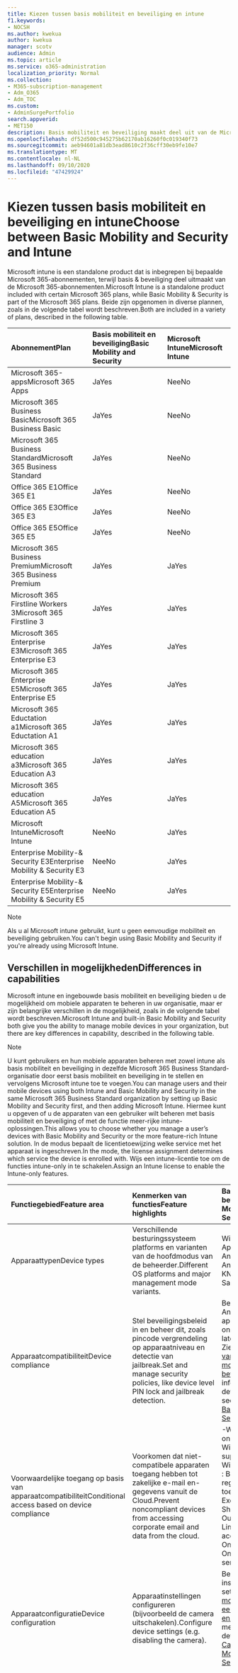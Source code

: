```yaml
---
title: Kiezen tussen basis mobiliteit en beveiliging en intune
f1.keywords:
- NOCSH
ms.author: kwekua
author: kwekua
manager: scotv
audience: Admin
ms.topic: article
ms.service: o365-administration
localization_priority: Normal
ms.collection:
- M365-subscription-management
- Adm_O365
- Adm_TOC
ms.custom:
- AdminSurgePortfolio
search.appverid:
- MET150
description: Basis mobiliteit en beveiliging maakt deel uit van de Microsoft 365-abonnementen.
ms.openlocfilehash: df52d500c945275b62170ab16260f0c019340f73
ms.sourcegitcommit: aeb94601a81db3ead8610c2f36cff30eb9fe10e7
ms.translationtype: MT
ms.contentlocale: nl-NL
ms.lasthandoff: 09/10/2020
ms.locfileid: "47429924"
---
```

# <a name="choose-between-basic-mobility-and-security-and-intune"></a><span data-ttu-id="04335-103">Kiezen tussen basis mobiliteit en beveiliging en intune</span><span class="sxs-lookup"><span data-stu-id="04335-103">Choose between Basic Mobility and Security and Intune</span></span>

<span data-ttu-id="04335-104">Microsoft intune is een standalone product dat is inbegrepen bij bepaalde Microsoft 365-abonnementen, terwijl basis & beveiliging deel uitmaakt van de Microsoft 365-abonnementen.</span><span class="sxs-lookup"><span data-stu-id="04335-104">Microsoft Intune is a standalone product included with certain Microsoft 365 plans, while Basic Mobility & Security is part of the Microsoft 365 plans.</span></span> <span data-ttu-id="04335-105">Beide zijn opgenomen in diverse plannen, zoals in de volgende tabel wordt beschreven.</span><span class="sxs-lookup"><span data-stu-id="04335-105">Both are included in a variety of plans, described in the following table.</span></span>

|<span data-ttu-id="04335-106">**Abonnement**</span><span class="sxs-lookup"><span data-stu-id="04335-106">**Plan**</span></span>|<span data-ttu-id="04335-107">**Basis mobiliteit en beveiliging**</span><span class="sxs-lookup"><span data-stu-id="04335-107">**Basic Mobility and Security**</span></span>|<span data-ttu-id="04335-108">**Microsoft Intune**</span><span class="sxs-lookup"><span data-stu-id="04335-108">**Microsoft Intune**</span></span>|
|:-----|:-----|:-----|
|<span data-ttu-id="04335-109">Microsoft 365-apps</span><span class="sxs-lookup"><span data-stu-id="04335-109">Microsoft 365 Apps</span></span>|<span data-ttu-id="04335-110">Ja</span><span class="sxs-lookup"><span data-stu-id="04335-110">Yes</span></span>|<span data-ttu-id="04335-111">Nee</span><span class="sxs-lookup"><span data-stu-id="04335-111">No</span></span>|
|<span data-ttu-id="04335-112">Microsoft 365 Business Basic</span><span class="sxs-lookup"><span data-stu-id="04335-112">Microsoft 365 Business Basic</span></span>|<span data-ttu-id="04335-113">Ja</span><span class="sxs-lookup"><span data-stu-id="04335-113">Yes</span></span>|<span data-ttu-id="04335-114">Nee</span><span class="sxs-lookup"><span data-stu-id="04335-114">No</span></span>|
|<span data-ttu-id="04335-115">Microsoft 365 Business Standard</span><span class="sxs-lookup"><span data-stu-id="04335-115">Microsoft 365 Business Standard</span></span>|<span data-ttu-id="04335-116">Ja</span><span class="sxs-lookup"><span data-stu-id="04335-116">Yes</span></span>|<span data-ttu-id="04335-117">Nee</span><span class="sxs-lookup"><span data-stu-id="04335-117">No</span></span>|
|<span data-ttu-id="04335-118">Office 365 E1</span><span class="sxs-lookup"><span data-stu-id="04335-118">Office 365 E1</span></span> |<span data-ttu-id="04335-119">Ja</span><span class="sxs-lookup"><span data-stu-id="04335-119">Yes</span></span>|<span data-ttu-id="04335-120">Nee</span><span class="sxs-lookup"><span data-stu-id="04335-120">No</span></span>|
|<span data-ttu-id="04335-121">Office 365 E3</span><span class="sxs-lookup"><span data-stu-id="04335-121">Office 365 E3</span></span> |<span data-ttu-id="04335-122">Ja</span><span class="sxs-lookup"><span data-stu-id="04335-122">Yes</span></span>|<span data-ttu-id="04335-123">Nee</span><span class="sxs-lookup"><span data-stu-id="04335-123">No</span></span>|
|<span data-ttu-id="04335-124">Office 365 E5</span><span class="sxs-lookup"><span data-stu-id="04335-124">Office 365 E5</span></span> |<span data-ttu-id="04335-125">Ja</span><span class="sxs-lookup"><span data-stu-id="04335-125">Yes</span></span>|<span data-ttu-id="04335-126">Nee</span><span class="sxs-lookup"><span data-stu-id="04335-126">No</span></span>|
|<span data-ttu-id="04335-127">Microsoft 365 Business Premium</span><span class="sxs-lookup"><span data-stu-id="04335-127">Microsoft 365 Business Premium</span></span> |<span data-ttu-id="04335-128">Ja</span><span class="sxs-lookup"><span data-stu-id="04335-128">Yes</span></span>|<span data-ttu-id="04335-129">Ja</span><span class="sxs-lookup"><span data-stu-id="04335-129">Yes</span></span>|
|<span data-ttu-id="04335-130">Microsoft 365 Firstline Workers 3</span><span class="sxs-lookup"><span data-stu-id="04335-130">Microsoft 365 Firstline 3</span></span> |<span data-ttu-id="04335-131">Ja</span><span class="sxs-lookup"><span data-stu-id="04335-131">Yes</span></span>|<span data-ttu-id="04335-132">Ja</span><span class="sxs-lookup"><span data-stu-id="04335-132">Yes</span></span>|
|<span data-ttu-id="04335-133">Microsoft 365 Enterprise E3</span><span class="sxs-lookup"><span data-stu-id="04335-133">Microsoft 365 Enterprise E3</span></span> |<span data-ttu-id="04335-134">Ja</span><span class="sxs-lookup"><span data-stu-id="04335-134">Yes</span></span>|<span data-ttu-id="04335-135">Ja</span><span class="sxs-lookup"><span data-stu-id="04335-135">Yes</span></span>|
|<span data-ttu-id="04335-136">Microsoft 365 Enterprise E5</span><span class="sxs-lookup"><span data-stu-id="04335-136">Microsoft 365 Enterprise E5</span></span> |<span data-ttu-id="04335-137">Ja</span><span class="sxs-lookup"><span data-stu-id="04335-137">Yes</span></span>|<span data-ttu-id="04335-138">Ja</span><span class="sxs-lookup"><span data-stu-id="04335-138">Yes</span></span>|
|<span data-ttu-id="04335-139">Microsoft 365 Eductation a1</span><span class="sxs-lookup"><span data-stu-id="04335-139">Microsoft 365 Eductation A1</span></span> |<span data-ttu-id="04335-140">Ja</span><span class="sxs-lookup"><span data-stu-id="04335-140">Yes</span></span>|<span data-ttu-id="04335-141">Ja</span><span class="sxs-lookup"><span data-stu-id="04335-141">Yes</span></span>|
|<span data-ttu-id="04335-142">Microsoft 365 education a3</span><span class="sxs-lookup"><span data-stu-id="04335-142">Microsoft 365 Education A3</span></span> |<span data-ttu-id="04335-143">Ja</span><span class="sxs-lookup"><span data-stu-id="04335-143">Yes</span></span>|<span data-ttu-id="04335-144">Ja</span><span class="sxs-lookup"><span data-stu-id="04335-144">Yes</span></span>|
|<span data-ttu-id="04335-145">Microsoft 365 education A5</span><span class="sxs-lookup"><span data-stu-id="04335-145">Microsoft 365 Education A5</span></span> |<span data-ttu-id="04335-146">Ja</span><span class="sxs-lookup"><span data-stu-id="04335-146">Yes</span></span>|<span data-ttu-id="04335-147">Ja</span><span class="sxs-lookup"><span data-stu-id="04335-147">Yes</span></span>|
|<span data-ttu-id="04335-148">Microsoft Intune</span><span class="sxs-lookup"><span data-stu-id="04335-148">Microsoft Intune</span></span> |<span data-ttu-id="04335-149">Nee</span><span class="sxs-lookup"><span data-stu-id="04335-149">No</span></span>|<span data-ttu-id="04335-150">Ja</span><span class="sxs-lookup"><span data-stu-id="04335-150">Yes</span></span>|
|<span data-ttu-id="04335-151">Enterprise Mobility-& Security E3</span><span class="sxs-lookup"><span data-stu-id="04335-151">Enterprise Mobility & Security E3</span></span> |<span data-ttu-id="04335-152">Nee</span><span class="sxs-lookup"><span data-stu-id="04335-152">No</span></span>|<span data-ttu-id="04335-153">Ja</span><span class="sxs-lookup"><span data-stu-id="04335-153">Yes</span></span>|
|<span data-ttu-id="04335-154">Enterprise Mobility-& Security E5</span><span class="sxs-lookup"><span data-stu-id="04335-154">Enterprise Mobility & Security E5</span></span> |<span data-ttu-id="04335-155">Nee</span><span class="sxs-lookup"><span data-stu-id="04335-155">No</span></span>|<span data-ttu-id="04335-156">Ja</span><span class="sxs-lookup"><span data-stu-id="04335-156">Yes</span></span>|

>[!NOTE]
><span data-ttu-id="04335-157">Als u al Microsoft intune gebruikt, kunt u geen eenvoudige mobiliteit en beveiliging gebruiken.</span><span class="sxs-lookup"><span data-stu-id="04335-157">You can't begin using Basic Mobility and Security if you're already using Microsoft Intune.</span></span>

## <a name="differences-in-capabilities"></a><span data-ttu-id="04335-158">Verschillen in mogelijkheden</span><span class="sxs-lookup"><span data-stu-id="04335-158">Differences in capabilities</span></span>

<span data-ttu-id="04335-159">Microsoft intune en ingebouwde basis mobiliteit en beveiliging bieden u de mogelijkheid om mobiele apparaten te beheren in uw organisatie, maar er zijn belangrijke verschillen in de mogelijkheid, zoals in de volgende tabel wordt beschreven.</span><span class="sxs-lookup"><span data-stu-id="04335-159">Microsoft Intune and built-in Basic Mobility and Security both give you the ability to manage mobile devices in your organization, but there are key differences in capability, described in the following table.</span></span>

>[!NOTE]
><span data-ttu-id="04335-160">U kunt gebruikers en hun mobiele apparaten beheren met zowel intune als basis mobiliteit en beveiliging in dezelfde Microsoft 365 Business Standard-organisatie door eerst basis mobiliteit en beveiliging in te stellen en vervolgens Microsoft intune toe te voegen.</span><span class="sxs-lookup"><span data-stu-id="04335-160">You can manage users and their mobile devices using both Intune and Basic Mobility and Security in the same Microsoft 365 Business Standard organization by setting up Basic Mobility and Security first, and then adding Microsoft Intune.</span></span> <span data-ttu-id="04335-161">Hiermee kunt u opgeven of u de apparaten van een gebruiker wilt beheren met basis mobiliteit en beveiliging of met de functie meer-rijke intune-oplossingen.</span><span class="sxs-lookup"><span data-stu-id="04335-161">This allows you to choose whether you manage a user’s devices with Basic Mobility and Security or the more feature-rich Intune solution.</span></span> <span data-ttu-id="04335-162">In de modus bepaalt de licentietoewijzing welke service met het apparaat is ingeschreven.</span><span class="sxs-lookup"><span data-stu-id="04335-162">In the mode, the license assignment determines which service the device is enrolled with.</span></span> <span data-ttu-id="04335-163">Wijs een intune-licentie toe om de functies intune-only in te schakelen.</span><span class="sxs-lookup"><span data-stu-id="04335-163">Assign an Intune license to enable the Intune-only features.</span></span>

|<span data-ttu-id="04335-164">**Functiegebied**</span><span class="sxs-lookup"><span data-stu-id="04335-164">**Feature area**</span></span>|<span data-ttu-id="04335-165">**Kenmerken van functies**</span><span class="sxs-lookup"><span data-stu-id="04335-165">**Feature highlights**</span></span>|<span data-ttu-id="04335-166">**Basis mobiliteit en beveiliging**</span><span class="sxs-lookup"><span data-stu-id="04335-166">**Basic Mobility and Security**</span></span>|<span data-ttu-id="04335-167">**Microsoft Intune**</span><span class="sxs-lookup"><span data-stu-id="04335-167">**Microsoft Intune**</span></span>|
|:-----|:-----|:-----|:-----|
|<span data-ttu-id="04335-168">Apparaattypen</span><span class="sxs-lookup"><span data-stu-id="04335-168">Device types</span></span>|<span data-ttu-id="04335-169">Verschillende besturingssysteem platforms en varianten van de hoofdmodus van de beheerder.</span><span class="sxs-lookup"><span data-stu-id="04335-169">Different OS platforms and major management mode variants.</span></span> |<span data-ttu-id="04335-170">Windows</span><span class="sxs-lookup"><span data-stu-id="04335-170">Windows</span></span><br/><span data-ttu-id="04335-171">Apparaten</span><span class="sxs-lookup"><span data-stu-id="04335-171">iOS</span></span><br/><span data-ttu-id="04335-172">Android</span><span class="sxs-lookup"><span data-stu-id="04335-172">Android</span></span><br/><span data-ttu-id="04335-173">Android Samsung KNOX</span><span class="sxs-lookup"><span data-stu-id="04335-173">Android Samsung KNOX</span></span><br/>|<span data-ttu-id="04335-174">Windows</span><span class="sxs-lookup"><span data-stu-id="04335-174">Windows</span></span><br/><span data-ttu-id="04335-175">Apparaten</span><span class="sxs-lookup"><span data-stu-id="04335-175">iOS</span></span><br/><span data-ttu-id="04335-176">Android</span><span class="sxs-lookup"><span data-stu-id="04335-176">Android</span></span><br/><span data-ttu-id="04335-177">Android Samsung KNOX</span><span class="sxs-lookup"><span data-stu-id="04335-177">Android Samsung KNOX</span></span><br/><span data-ttu-id="04335-178">Mac OS</span><span class="sxs-lookup"><span data-stu-id="04335-178">mac OS</span></span><br/><span data-ttu-id="04335-179">iPad OS</span><span class="sxs-lookup"><span data-stu-id="04335-179">iPad OS</span></span>|
|<span data-ttu-id="04335-180">Apparaatcompatibiliteit</span><span class="sxs-lookup"><span data-stu-id="04335-180">Device compliance</span></span>|<span data-ttu-id="04335-181">Stel beveiligingsbeleid in en beheer dit, zoals pincode vergrendeling op apparaatniveau en detectie van jailbreak.</span><span class="sxs-lookup"><span data-stu-id="04335-181">Set and manage security policies, like device level PIN lock and jailbreak detection.</span></span> |<span data-ttu-id="04335-182">Beperkingen voor Android 9 en latere apparaten.</span><span class="sxs-lookup"><span data-stu-id="04335-182">Limitations on Android 9 and later devices.</span></span> <span data-ttu-id="04335-183">Zie [mogelijkheden van eenvoudige mobiliteit en beveiliging](capabilities.md)voor meer informatie.</span><span class="sxs-lookup"><span data-stu-id="04335-183">For details, see [Capabilities of Basic Mobility and Security](capabilities.md).</span></span>|<span data-ttu-id="04335-184">Ja</span><span class="sxs-lookup"><span data-stu-id="04335-184">Yes</span></span>|
|<span data-ttu-id="04335-185">Voorwaardelijke toegang op basis van apparaatcompatibiliteit</span><span class="sxs-lookup"><span data-stu-id="04335-185">Conditional access based on device compliance</span></span> |<span data-ttu-id="04335-186">Voorkomen dat niet-compatibele apparaten toegang hebben tot zakelijke e-mail en-gegevens vanuit de Cloud.</span><span class="sxs-lookup"><span data-stu-id="04335-186">Prevent noncompliant devices from accessing corporate email and data from the cloud.</span></span> |<span data-ttu-id="04335-187">-Wordt niet ondersteund in Windows 10.</span><span class="sxs-lookup"><span data-stu-id="04335-187">- Not supported on Windows 10.</span></span><br/><span data-ttu-id="04335-188">: Beperkt tot het regelen van de toegang tot Exchange Online, SharePoint Online en Outlook services.</span><span class="sxs-lookup"><span data-stu-id="04335-188">- Limited to controlling access to Exchange Online, Sharepoint Online, and Outlook services.</span></span> |<span data-ttu-id="04335-189">Nee</span><span class="sxs-lookup"><span data-stu-id="04335-189">No</span></span>|
|<span data-ttu-id="04335-190">Apparaatconfiguratie</span><span class="sxs-lookup"><span data-stu-id="04335-190">Device configuration</span></span>  |<span data-ttu-id="04335-191">Apparaatinstellingen configureren (bijvoorbeeld de camera uitschakelen).</span><span class="sxs-lookup"><span data-stu-id="04335-191">Configure device settings (e.g. disabling the camera).</span></span> |<span data-ttu-id="04335-192">Beperkte set instellingen.</span><span class="sxs-lookup"><span data-stu-id="04335-192">Limited set of settings.</span></span><span data-ttu-id="04335-193">Zie [mogelijkheden van eenvoudige mobiliteit en beveiliging](capabilities.md)voor meer informatie.</span><span class="sxs-lookup"><span data-stu-id="04335-193"> For details, see [Capabilities of Basic Mobility and Security](capabilities.md).</span></span> |<span data-ttu-id="04335-194">Ja</span><span class="sxs-lookup"><span data-stu-id="04335-194">Yes</span></span>|
|<span data-ttu-id="04335-195">Externe acties</span><span class="sxs-lookup"><span data-stu-id="04335-195">Remote actions</span></span>  |<span data-ttu-id="04335-196">Opdrachten verzenden naar apparaten via internet.</span><span class="sxs-lookup"><span data-stu-id="04335-196">Send commands to devices over the internet.</span></span> <span data-ttu-id="04335-197">Als u bijvoorbeeld Office-gegevens van een apparaat van een werknemer wilt verwijderen, terwijl u persoonlijke gegevens op hun plaats verlaat (buiten gebruik stellen).</span><span class="sxs-lookup"><span data-stu-id="04335-197">For example, remove Office data from an employee’s device while leaving personal data in place (Retire).</span></span> |<span data-ttu-id="04335-198">Buiten gebruik stellen</span><span class="sxs-lookup"><span data-stu-id="04335-198">Retire</span></span><br/><span data-ttu-id="04335-199">Vegen</span><span class="sxs-lookup"><span data-stu-id="04335-199">Wipe</span></span><br/><span data-ttu-id="04335-200">Wissen</span><span class="sxs-lookup"><span data-stu-id="04335-200">Delete</span></span>|<span data-ttu-id="04335-201">-Auto Pilot-opnieuw instellen (alleen Windows)</span><span class="sxs-lookup"><span data-stu-id="04335-201">-   Autopilot reset (Windows only)</span></span><br/><span data-ttu-id="04335-202">- [BitLocker-sneltoets draaien](https://docs.microsoft.com/mem/intune/protect/encrypt-devices#rotate-bitlocker-recovery-keys)   (Alleen Windows)</span><span class="sxs-lookup"><span data-stu-id="04335-202">- [Bitlocker key rotation](https://docs.microsoft.com/mem/intune/protect/encrypt-devices#rotate-bitlocker-recovery-keys) (Windows only)</span></span><br/><span data-ttu-id="04335-203">- [Wissen](https://docs.microsoft.com/mem/intune/remote-actions/devices-wipe#delete-devices-from-the-intune-portal)</span><span class="sxs-lookup"><span data-stu-id="04335-203">- [Delete](https://docs.microsoft.com/mem/intune/remote-actions/devices-wipe#delete-devices-from-the-intune-portal)</span></span><br/><span data-ttu-id="04335-204">- [Activeer-Loc uitschakelen](https://docs.microsoft.com/mem/intune/remote-actions/device-activation-lock-disable)   (alleen iOS)</span><span class="sxs-lookup"><span data-stu-id="04335-204">- [Disable activation loc](https://docs.microsoft.com/mem/intune/remote-actions/device-activation-lock-disable) (iOS only)</span></span><br/><span data-ttu-id="04335-205">- [Fresh Start](https://docs.microsoft.com/mem/intune/remote-actions/device-fresh-start)   (Alleen Windows)</span><span class="sxs-lookup"><span data-stu-id="04335-205">- [Fresh start](https://docs.microsoft.com/mem/intune/remote-actions/device-fresh-start) (Windows only)</span></span><br/><span data-ttu-id="04335-206">- [Volledige scan](https://docs.microsoft.com/mem/intune/configuration/device-restrictions-windows-10#microsoft-defender-antivirus)   (Alleen Windows 10)</span><span class="sxs-lookup"><span data-stu-id="04335-206">- [Full scan](https://docs.microsoft.com/mem/intune/configuration/device-restrictions-windows-10#microsoft-defender-antivirus) (Windows 10 only)</span></span><br/><span data-ttu-id="04335-207">- [Apparaat zoeken](https://docs.microsoft.com/mem/intune/remote-actions/device-locate)   (alleen iOS)</span><span class="sxs-lookup"><span data-stu-id="04335-207">- [Locate device](https://docs.microsoft.com/mem/intune/remote-actions/device-locate) (iOS only)</span></span><br/><span data-ttu-id="04335-208">- [Verloren modus](https://docs.microsoft.com/mem/intune/remote-actions/device-lost-mode)   (alleen iOS)</span><span class="sxs-lookup"><span data-stu-id="04335-208">- [Lost mode](https://docs.microsoft.com/mem/intune/remote-actions/device-lost-mode) (iOS only)</span></span><br/><span data-ttu-id="04335-209">- [Snel scannen](https://docs.microsoft.com/mem/intune/configuration/device-restrictions-windows-10#microsoft-defender-antivirus)(alleen Windows 10)</span><span class="sxs-lookup"><span data-stu-id="04335-209">- [Quick scan](https://docs.microsoft.com/mem/intune/configuration/device-restrictions-windows-10#microsoft-defender-antivirus)(Windows 10 only)</span></span><br/><span data-ttu-id="04335-210">- [Extern beheer voor Android](https://docs.microsoft.com/mem/intune/remote-actions/teamviewer-support)</span><span class="sxs-lookup"><span data-stu-id="04335-210">- [Remote control for Android](https://docs.microsoft.com/mem/intune/remote-actions/teamviewer-support)</span></span><br/><span data-ttu-id="04335-211">- [Extern vergrendelen](https://docs.microsoft.com/mem/intune/remote-actions/device-remote-lock)</span><span class="sxs-lookup"><span data-stu-id="04335-211">- [Remote lock](https://docs.microsoft.com/mem/intune/remote-actions/device-remote-lock)</span></span><br/><span data-ttu-id="04335-212">- [Naam van apparaat wijzigen](https://docs.microsoft.com/mem/intune/remote-actions/device-rename)</span><span class="sxs-lookup"><span data-stu-id="04335-212">- [Rename device](https://docs.microsoft.com/mem/intune/remote-actions/device-rename)</span></span><br/><span data-ttu-id="04335-213">- [Wachtwoord opnieuw instellen](https://docs.microsoft.com/mem/intune/remote-actions/device-passcode-reset)</span><span class="sxs-lookup"><span data-stu-id="04335-213">- [Reset passcode](https://docs.microsoft.com/mem/intune/remote-actions/device-passcode-reset)</span></span><br/><span data-ttu-id="04335-214">- [Opnieuw opstarten](https://docs.microsoft.com/mem/intune/remote-actions/device-restart)   (Alleen Windows)</span><span class="sxs-lookup"><span data-stu-id="04335-214">- [Restart](https://docs.microsoft.com/mem/intune/remote-actions/device-restart) (Windows only)</span></span><br/><span data-ttu-id="04335-215">- [Buiten gebruik stellen](https://docs.microsoft.com/mem/intune/remote-actions/devices-wipe#retire)</span><span class="sxs-lookup"><span data-stu-id="04335-215">- [Retire](https://docs.microsoft.com/mem/intune/remote-actions/devices-wipe#retire)</span></span><br/><span data-ttu-id="04335-216">-Windows Defender-beveiligingsinformatie bijwerken (alleen Windows)</span><span class="sxs-lookup"><span data-stu-id="04335-216">- Update Windows Defender Security Intelligence (Windows only)</span></span><br/><span data-ttu-id="04335-217">-Windows 10 pincode opnieuw instellen (alleen Windows)</span><span class="sxs-lookup"><span data-stu-id="04335-217">- Windows 10 PIN reset (Windows only)</span></span><br/><span data-ttu-id="04335-218">- [Vegen](https://docs.microsoft.com/mem/intune/remote-actions/devices-wipe#wipe)</span><span class="sxs-lookup"><span data-stu-id="04335-218">- [Wipe](https://docs.microsoft.com/mem/intune/remote-actions/devices-wipe#wipe)</span></span><br/><span data-ttu-id="04335-219">- [Aangepaste meldingen verzenden](https://docs.microsoft.com/mem/intune/remote-actions/custom-notifications#send-a-custom-notification-to-a-single-device)   (Android, iOS, iPad OS)</span><span class="sxs-lookup"><span data-stu-id="04335-219">- [Send custom notifications](https://docs.microsoft.com/mem/intune/remote-actions/custom-notifications#send-a-custom-notification-to-a-single-device) (Android, iOS, iPad OS)</span></span><br/><span data-ttu-id="04335-220">- [Apparaat synchroniseren](https://docs.microsoft.com/mem/intune/remote-actions/device-sync)</span><span class="sxs-lookup"><span data-stu-id="04335-220">- [Synchronize device](https://docs.microsoft.com/mem/intune/remote-actions/device-sync)</span></span>|
|<span data-ttu-id="04335-221">E-mail profielen</span><span class="sxs-lookup"><span data-stu-id="04335-221">Email profiles</span></span>  |<span data-ttu-id="04335-222">Het inrichten van een systeemeigen e-mail profiel op het apparaat.</span><span class="sxs-lookup"><span data-stu-id="04335-222">Provision a native email profile on the device.</span></span> |<span data-ttu-id="04335-223">Ja</span><span class="sxs-lookup"><span data-stu-id="04335-223">Yes</span></span>|<span data-ttu-id="04335-224">Ja</span><span class="sxs-lookup"><span data-stu-id="04335-224">Yes</span></span>|
|<span data-ttu-id="04335-225">WIFI-profielen</span><span class="sxs-lookup"><span data-stu-id="04335-225">WIFI profiles</span></span> |<span data-ttu-id="04335-226">Het inrichten van een systeemeigen WIFI-profiel op het apparaat.</span><span class="sxs-lookup"><span data-stu-id="04335-226">Provision a native WIFI profile on the device.</span></span> |<span data-ttu-id="04335-227">Nee</span><span class="sxs-lookup"><span data-stu-id="04335-227">No</span></span>|<span data-ttu-id="04335-228">Ja</span><span class="sxs-lookup"><span data-stu-id="04335-228">Yes</span></span>|
|<span data-ttu-id="04335-229">VPN-profielen</span><span class="sxs-lookup"><span data-stu-id="04335-229">VPN profiles</span></span> |<span data-ttu-id="04335-230">Het inrichten van een systeemeigen VPN-profiel op het apparaat.</span><span class="sxs-lookup"><span data-stu-id="04335-230">Provision a native VPN profile on the device.</span></span> |<span data-ttu-id="04335-231">Nee</span><span class="sxs-lookup"><span data-stu-id="04335-231">No</span></span>|<span data-ttu-id="04335-232">Ja</span><span class="sxs-lookup"><span data-stu-id="04335-232">Yes</span></span>|
|<span data-ttu-id="04335-233">MDM-Toepassingsbeheer</span><span class="sxs-lookup"><span data-stu-id="04335-233">MDM application management</span></span>  |<span data-ttu-id="04335-234">Implementeer uw interne line-of-Business-Apps en van apps winkels voor gebruikers.</span><span class="sxs-lookup"><span data-stu-id="04335-234">Deploy your internal line-of-business apps and from apps stores to users.</span></span> |<span data-ttu-id="04335-235">Nee</span><span class="sxs-lookup"><span data-stu-id="04335-235">No</span></span>|<span data-ttu-id="04335-236">Ja</span><span class="sxs-lookup"><span data-stu-id="04335-236">Yes</span></span>|
|<span data-ttu-id="04335-237">Mobiele toepassing beschermen</span><span class="sxs-lookup"><span data-stu-id="04335-237">Mobile application protection</span></span>  |<span data-ttu-id="04335-238">Zorg ervoor dat uw gebruikers veilig toegang krijgen tot bedrijfsgegevens met behulp van de Office Mobile-en line-of-Business-Apps waarover ze weten en wat de beveiliging van gegevens kan helpen voor het beperken van acties zoals kopiëren, knippen, plakken en opslaan als voor alleen de apps die zijn erkend voor bedrijfsgegevens.</span><span class="sxs-lookup"><span data-stu-id="04335-238">Enable your users to securely access corporate information using the Office mobile and line-of-business apps they know, while ensuring security of data by helping to restrict actions like copy, cut, paste, and save as, to only those apps managed approved for corporate data.</span></span> <span data-ttu-id="04335-239">Werkt zelfs als de apparaten niet zijn ingeschreven op MDM.</span><span class="sxs-lookup"><span data-stu-id="04335-239">Works even if the devices are not enrolled to MDM.</span></span> <span data-ttu-id="04335-240">Zie app-gegevens beschermen met behulp van MAM-beleidsregels.</span><span class="sxs-lookup"><span data-stu-id="04335-240">See Protect app data using MAM policies.</span></span> |<span data-ttu-id="04335-241">Nee</span><span class="sxs-lookup"><span data-stu-id="04335-241">No</span></span>|<span data-ttu-id="04335-242">Ja</span><span class="sxs-lookup"><span data-stu-id="04335-242">Yes</span></span>|
|<span data-ttu-id="04335-243">Beheerde browser</span><span class="sxs-lookup"><span data-stu-id="04335-243">Managed browser</span></span>  |<span data-ttu-id="04335-244">Veiliger browsen op het web met behulp van de Edge-app.</span><span class="sxs-lookup"><span data-stu-id="04335-244">Enable more secure web browsing using the Edge app.</span></span> |<span data-ttu-id="04335-245">Nee</span><span class="sxs-lookup"><span data-stu-id="04335-245">No</span></span>|<span data-ttu-id="04335-246">Ja</span><span class="sxs-lookup"><span data-stu-id="04335-246">Yes</span></span>|
|<span data-ttu-id="04335-247">Nul aanraak Programma's</span><span class="sxs-lookup"><span data-stu-id="04335-247">Zero touch enrollment programs</span></span> |<span data-ttu-id="04335-248">Registreer grote nummers van bedrijfseigendoms apparaten, terwijl de gebruikersinstellingen eenvoudiger worden gemaakt.</span><span class="sxs-lookup"><span data-stu-id="04335-248">Enroll large numbers of corporate-owned devices, while simplifying user set up.</span></span> |<span data-ttu-id="04335-249">Nee</span><span class="sxs-lookup"><span data-stu-id="04335-249">No</span></span>|<span data-ttu-id="04335-250">Ja</span><span class="sxs-lookup"><span data-stu-id="04335-250">Yes</span></span>|
